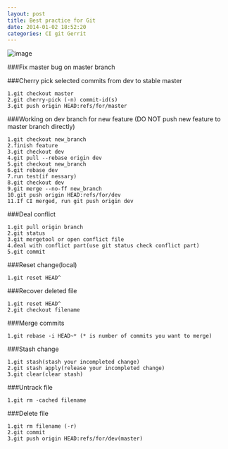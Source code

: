 ```yaml
---
layout: post
title: Best practice for Git
date: 2014-01-02 18:52:20
categories: CI git Gerrit
---
```


![image](http://andward-blog-picture.qiniudn.com/bkbridge.jpg)

###Fix master bug on master branch

###Cherry pick selected commits from dev to stable master

    1.git checkout master
    2.git cherry-pick (-n) commit-id(s)
    3.git push origin HEAD:refs/for/master

###Working on dev branch for new feature (DO NOT push new feature to master branch directly)

    1.git checkout new_branch
    2.finish feature 
    3.git checkout dev
    4.git pull --rebase origin dev
    5.git checkout new_branch
    6.git rebase dev
    7.run test(if nessary)
    8.git checkout dev
    9.git merge --no-ff new_branch
    10.git push origin HEAD:refs/for/dev
    11.If CI merged, run git push origin dev

###Deal conflict

    1.git pull origin branch
    2.git status
    3.git mergetool or open conflict file
    4.deal with conflict part(use git status check conflict part)
    5.git commit

###Reset change(local)

    1.git reset HEAD^

###Recover deleted file

    1.git reset HEAD^
    2.git checkout filename

###Merge commits

    1.git rebase -i HEAD~* (* is number of commits you want to merge)

###Stash change

    1.git stash(stash your incompleted change)
    2.git stash apply(release your incompleted change)
    3.git clear(clear stash)

###Untrack file

    1.git rm -cached filename

###Delete file

    1.git rm filename (-r)
    2.git commit
    3.git push origin HEAD:refs/for/dev(master)